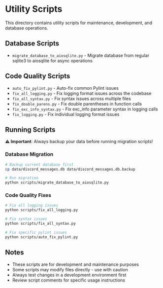# Utility Scripts

This directory contains utility scripts for maintenance, development, and database operations.

## Database Scripts
- `migrate_database_to_aiosqlite.py` - Migrate database from regular sqlite3 to aiosqlite for async operations

## Code Quality Scripts
- `auto_fix_pylint.py` - Auto-fix common Pylint issues
- `fix_all_logging.py` - Fix logging format issues across the codebase
- `fix_all_syntax.py` - Fix syntax issues across multiple files
- `fix_double_parens.py` - Fix double parentheses in function calls
- `fix_exc_info_syntax.py` - Fix exc_info parameter syntax in logging calls
- `fix_logging.py` - Fix individual logging format issues

## Running Scripts

**⚠️ Important**: Always backup your data before running migration scripts!

### Database Migration
```bash
# Backup current database first
cp data/discord_messages.db data/discord_messages.db.backup

# Run migration
python scripts/migrate_database_to_aiosqlite.py
```

### Code Quality Fixes
```bash
# Fix all logging issues
python scripts/fix_all_logging.py

# Fix syntax issues
python scripts/fix_all_syntax.py

# Fix specific pylint issues
python scripts/auto_fix_pylint.py
```

## Notes

- These scripts are for development and maintenance purposes
- Some scripts may modify files directly - use with caution
- Always test changes in a development environment first
- Review script comments for specific usage instructions